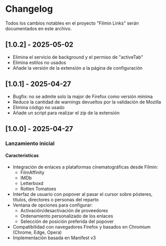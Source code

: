 # Changelog

Todos los cambios notables en el proyecto "Filmin Links" serán documentados en este archivo.

## [1.0.2] - 2025-05-02

- Elimina el servicio de background y el permiso de "activeTab"
- Elimina estilos no usados
- Añade la versión de la extensión a la página de configuración

## [1.0.1] - 2025-04-27

- Bugfix: no se admite solo la major de Firefox como versión mínima
- Reduce la cantidad de warnings devueltos por la validación de Mozilla
- Elimina código no usado
- Añade un script para realizar el zip de la extensión

## [1.0.0] - 2025-04-27

### Lanzamiento inicial

#### Características
- Integración de enlaces a plataformas cinematográficas desde Filmin:
  - FilmAffinity
  - IMDb
  - Letterboxd
  - Rotten Tomatoes
- Interfaz de usuario con popover al pasar el cursor sobre pósteres, títulos, directores o personas del reparto
- Ventana de opciones para configurar:
  - Activación/desactivación de proveedores
  - Ordenamiento personalizado de los enlaces
  - Selección de posición preferida del popover
- Compatibilidad con navegadores Firefox y basados en Chromium (Chrome, Edge, Opera)
- Implementación basada en Manifest v3
